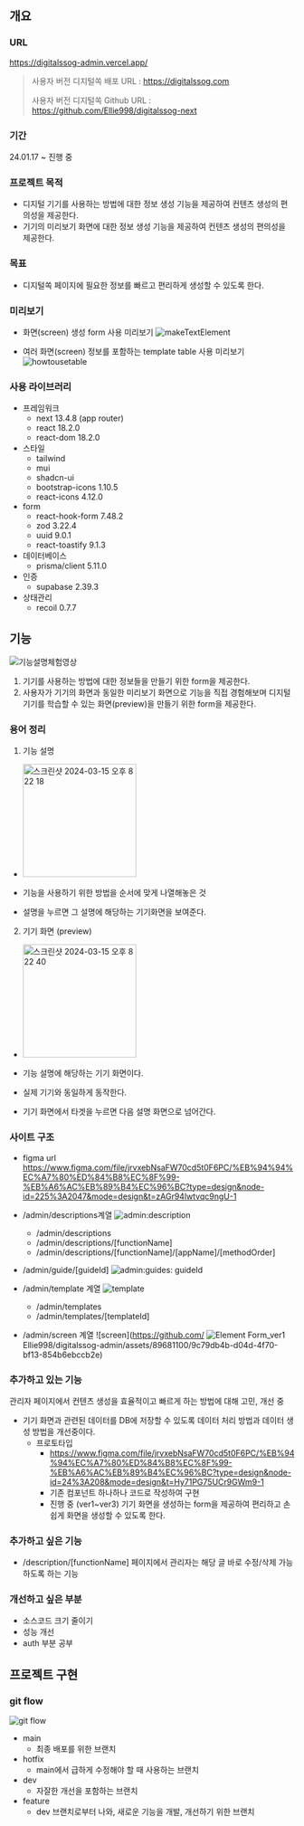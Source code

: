 ## 개요
### URL 
https://digitalssog-admin.vercel.app/
 

> 사용자 버전 디지털쏙 배포 URL : https://digitalssog.com
> 
> 사용자 버전 디지털쏙 Github URL : https://github.com/Ellie998/digitalssog-next

### 기간
24.01.17 ~ 진행 중

### 프로젝트 목적

- 디지털 기기를 사용하는 방법에 대한 정보 생성 기능을 제공하여 컨텐츠 생성의 편의성을 제공한다.
- 기기의 미리보기 화면에 대한 정보 생성 기능을 제공하여 컨텐츠 생성의 편의성을 제공한다.

### 목표

- 디지털쏙 페이지에 필요한 정보를 빠르고 편리하게 생성할 수 있도록 한다.
### 미리보기
- 화면(screen) 생성 form 사용 미리보기
     ![makeTextElement](https://github.com/Ellie998/digitalssog-admin/assets/89681100/1338e410-659a-4165-8437-14b29a33df50)

- 여러 화면(screen) 정보를 포함하는 template table 사용 미리보기
  ![howtousetable](https://github.com/Ellie998/digitalssog-admin/assets/89681100/3b9b702b-982c-401a-acef-53c857dd8909)
    

### 사용 라이브러리

- 프레임워크
  - next 13.4.8 (app router)
  - react 18.2.0
  - react-dom 18.2.0
- 스타일
  - tailwind
  - mui
  - shadcn-ui
  - bootstrap-icons 1.10.5
  - react-icons 4.12.0
- form
  - react-hook-form 7.48.2
  - zod 3.22.4
  - uuid 9.0.1
  - react-toastify 9.1.3
- 데이터베이스
  - prisma/client 5.11.0
- 인증
  - supabase 2.39.3
- 상태관리
  - recoil 0.7.7

## 기능
![기능설명체험영상](https://github.com/Ellie998/digitalssog-admin/assets/89681100/3bfc40b1-c0ad-4f3d-b2a2-15a459583609)
1. 기기를 사용하는 방법에 대한 정보들을 만들기 위한 form을 제공한다.
2. 사용자가 기기의 화면과 동일한 미리보기 화면으로 기능을 직접 경험해보며 디지털 기기를 학습할 수 있는 화면(preview)을 만들기 위한 form을 제공한다. 

### 용어 정리

1. 기능 설명

  - <img width="200" alt="스크린샷 2024-03-15 오후 8 22 18" src="https://github.com/Ellie998/digitalSSOG-next/assets/89681100/68ff99b1-5036-40f7-b041-0b0a8e931ba7">

  - 기능을 사용하기 위한 방법을 순서에 맞게 나열해놓은 것
  - 설명을 누르면 그 설명에 해당하는 기기화면을 보여준다.

2. 기기 화면 (preview)
  - <img width="200" alt="스크린샷 2024-03-15 오후 8 22 40" src="https://github.com/Ellie998/digitalSSOG-next/assets/89681100/72040163-f919-4164-be37-43b14d6afd88">

  - 기능 설명에 해당하는 기기 화면이다.
  - 실제 기기와 동일하게 동작한다.
  - 기기 화면에서 타겟을 누르면 다음 설명 화면으로 넘어간다.


### 사이트 구조

- figma url
  https://www.figma.com/file/jrvxebNsaFW70cd5t0F6PC/%EB%94%94%EC%A7%80%ED%84%B8%EC%8F%99-%EB%A6%AC%EB%89%B4%EC%96%BC?type=design&node-id=225%3A2047&mode=design&t=zAGr94lwtvqc9ngU-1

- /admin/descriptions계열
  ![admin:description](https://github.com/Ellie998/digitalssog-admin/assets/89681100/b8404cd3-9436-452b-8339-20bff951571a)
  - /admin/descriptions
  - /admin/descriptions/[functionName]
  - /admin/descriptions/[functionName]/[appName]/[methodOrder]

    
- /admin/guide/[guideId]
  ![admin:guides: guideId](https://github.com/Ellie998/digitalssog-admin/assets/89681100/c900b173-c5c9-4ed7-919a-dbf7b4737f68)
  
- /admin/template 계열
  ![template](https://github.com/Ellie998/digitalssog-admin/assets/89681100/1a8f0c21-f1e4-4039-b4a9-3e4d695327c6)  
  - /admin/templates
  - /admin/templates/[templateId]
  
- /admin/screen 계열
  ![screen](https://github.com/
  ![Element Form_ver1](https://github.com/Ellie998/digitalssog-admin/assets/89681100/52c49db8-5176-4cbb-bf94-3a66235c2647)
Ellie998/digitalssog-admin/assets/89681100/9c79db4b-d04d-4f70-bf13-854b6ebccb2e)
  
### 추가하고 있는 기능

관리자 페이지에서 컨텐츠 생성을 효율적이고 빠르게 하는 방법에 대해 고민, 개선 중

- 기기 화면과 관련된 데이터를 DB에 저장할 수 있도록 데이터 처리 방법과 데이터 생성 방법을 개선중이다.
  - 프로토타입
    - https://www.figma.com/file/jrvxebNsaFW70cd5t0F6PC/%EB%94%94%EC%A7%80%ED%84%B8%EC%8F%99-%EB%A6%AC%EB%89%B4%EC%96%BC?type=design&node-id=24%3A208&mode=design&t=Hy71PG75UCr9GWm9-1
    - 기존
      컴포넌트 하나하나 코드로 작성하여 구현
    - 진행 중 (ver1~ver3)
      기기 화면을 생성하는 form을 제공하여 편리하고 손쉽게 화면을 생성할 수 있도록 한다.

### 추가하고 싶은 기능

- /description/[functionName] 페이지에서 관리자는 해당 글 바로 수정/삭제 가능하도록 하는 기능

### 개선하고 싶은 부분

- 소스코드 크기 줄이기
- 성능 개선
- auth 부분 공부

## 프로젝트 구현

### git flow

![git flow](https://github.com/Ellie998/digitalSSOG-next/assets/89681100/a39e8825-8ee2-4142-8eaf-445aa63e088f)

- main
  - 최종 배포를 위한 브랜치
- hotfix
  - main에서 급하게 수정해야 할 때 사용하는 브랜치
- dev
  - 자잘한 개선을 포함하는 브랜치
- feature
  - dev 브랜치로부터 나와, 새로운 기능을 개발, 개선하기 위한 브랜치
